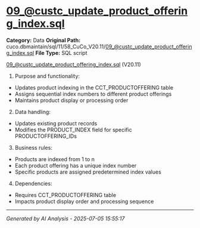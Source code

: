 # 09_@custc_update_product_offering_index.sql

**Category:** Data
**Original Path:** cuco.dbmaintain/sql/11/58_CuCo_V20.11/09_@custc_update_product_offering_index.sql
**File Type:** SQL script

09_@custc_update_product_offering_index.sql (V20.11)
1. Purpose and functionality:
- Updates product indexing in the CCT_PRODUCTOFFERING table
- Assigns sequential index numbers to different product offerings
- Maintains product display or processing order

2. Data handling:
- Updates existing product records
- Modifies the PRODUCT_INDEX field for specific PRODUCTOFFERING_IDs

3. Business rules:
- Products are indexed from 1 to n
- Each product offering has a unique index number
- Specific products are assigned predetermined index values

4. Dependencies:
- Requires CCT_PRODUCTOFFERING table
- Impacts product display order and processing sequence

---
*Generated by AI Analysis - 2025-07-05 15:55:17*
